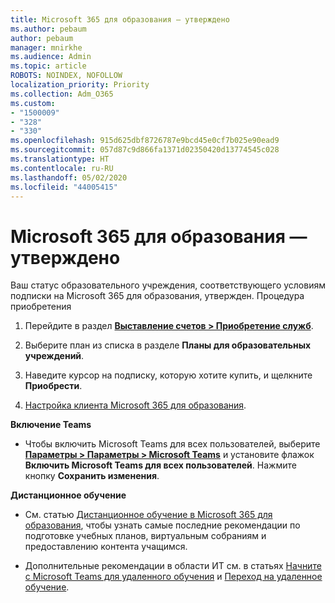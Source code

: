 ```yaml
---
title: Microsoft 365 для образования — утверждено
ms.author: pebaum
author: pebaum
manager: mnirkhe
ms.audience: Admin
ms.topic: article
ROBOTS: NOINDEX, NOFOLLOW
localization_priority: Priority
ms.collection: Adm_O365
ms.custom:
- "1500009"
- "328"
- "330"
ms.openlocfilehash: 915d625dbf8726787e9bcd45e0cf7b025e90ead9
ms.sourcegitcommit: 057d87c9d866fa1371d02350420d13774545c028
ms.translationtype: HT
ms.contentlocale: ru-RU
ms.lasthandoff: 05/02/2020
ms.locfileid: "44005415"
---
```

# <a name="microsoft-365-for-education---approved"></a>Microsoft 365 для образования — утверждено

Ваш статус образовательного учреждения, соответствующего условиям подписки на Microsoft 365 для образования, утвержден.  Процедура приобретения

1. Перейдите в раздел **[Выставление счетов > Приобретение служб](https://portal.office.com/AdminPortal/Home#/catalog)**.

2. Выберите план из списка в разделе **Планы для образовательных учреждений**.

3. Наведите курсор на подписку, которую хотите купить, и щелкните **Приобрести**.

4. [Настройка клиента Microsoft 365 для образования](https://docs.microsoft.com/microsoft-365/education/intune-edu-trial/set-up-office365-edu-tenant).

**Включение Teams**

- Чтобы включить Microsoft Teams для всех пользователей, выберите **[Параметры > Параметры > Microsoft Teams](https://admin.microsoft.com/Adminportal/Home#/SettingsMultiPivot/:/Settings/L1/SkypeTeams)** и установите флажок **Включить Microsoft Teams для всех пользователей**.  Нажмите кнопку **Сохранить изменения**.

**Дистанционное обучение**

- См. статью [Дистанционное обучение в Microsoft 365 для образования](https://support.office.com/article/remote-teaching-and-learning-in-office-365-education-f651ccae-7b65-478b-8366-51bb884025c4), чтобы узнать самые последние рекомендации по подготовке учебных планов, виртуальным собраниям и предоставлению контента учащимся.

- Дополнительные рекомендации в области ИТ см. в статьях [Начните с Microsoft Teams для удаленного обучения](https://docs.microsoft.com/MicrosoftTeams/remote-learning-edu) и [Переход на удаленное обучение](https://www.microsoft.com/education/remote-learning).
